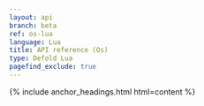 ```yaml
---
layout: api
branch: beta
ref: os-lua
language: Lua
title: API reference (Os)
type: Defold Lua
pagefind_exclude: true
---
```

{% include anchor_headings.html html=content %}